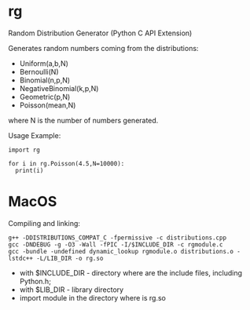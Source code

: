 # rg
Random Distribution Generator (Python C API Extension)


Generates random numbers coming from the distributions:

* Uniform(a,b,N)
* Bernoulli(N)
* Binomial(n,p,N)
* NegativeBinomial(k,p,N)
* Geometric(p,N)
* Poisson(mean,N)

where N is the number of numbers generated.

Usage Example:

```
import rg

for i in rg.Poisson(4.5,N=10000):
  print(i)
```

# MacOS

Compiling and linking:

```
g++ -DDISTRIBUTIONS_COMPAT_C -fpermissive -c distributions.cpp
gcc -DNDEBUG -g -O3 -Wall -fPIC -I/$INCLUDE_DIR -c rgmodule.c
gcc -bundle -undefined dynamic_lookup rgmodule.o distributions.o -lstdc++ -L/LIB_DIR -o rg.so
```

- with $INCLUDE_DIR - directory where are the include files, including Python.h;
- with $LIB_DIR - library directory
- import module in the directory where is rg.so
